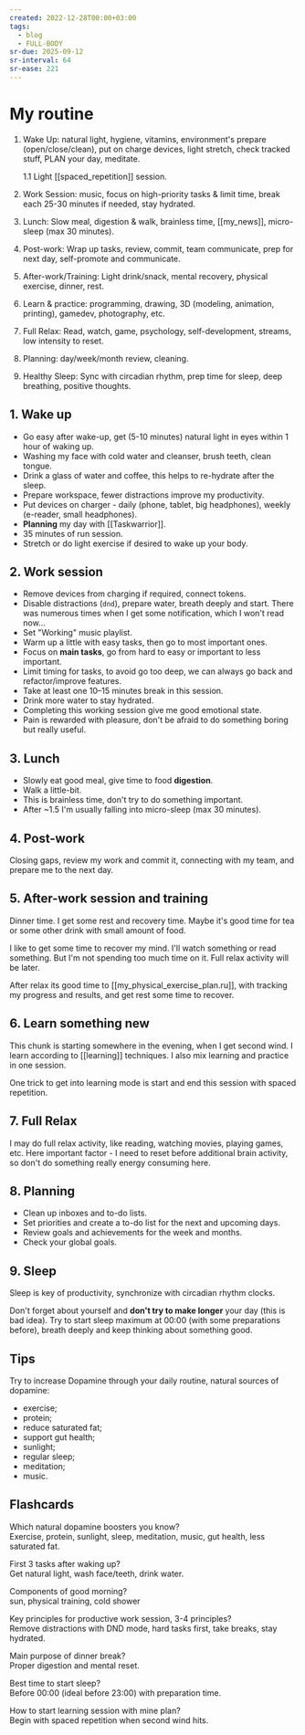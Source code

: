 ```yaml
---
created: 2022-12-28T00:00+03:00
tags:
  - blog
  - FULL-BODY
sr-due: 2025-09-12
sr-interval: 64
sr-ease: 221
---
```


# My routine

1. Wake Up: natural light, hygiene, vitamins, environment's prepare (open/close/clean), put on charge devices, light stretch, check tracked stuff, PLAN your day, meditate.

   1.1 Light [[spaced_repetition]] session.

2. Work Session: music, focus on high-priority tasks & limit time, break each 25-30 minutes if needed, stay hydrated.

3. Lunch: Slow meal, digestion & walk, brainless time, [[my_news]], micro-sleep (max 30 minutes).

4. Post-work: Wrap up tasks, review, commit, team communicate, prep for next day, self-promote and communicate.

5. After-work/Training: Light drink/snack, mental recovery, physical exercise, dinner, rest.

6. Learn & practice: programming, drawing, 3D (modeling, animation, printing), gamedev, photography, etc.

7. Full Relax: Read, watch, game, psychology, self-development, streams, low intensity to reset.

8. Planning: day/week/month review, cleaning.

9. Healthy Sleep: Sync with circadian rhythm, prep time for sleep, deep breathing, positive thoughts.

## 1. Wake up

- Go easy after wake-up, get (5-10 minutes) natural light in eyes within 1 hour of waking up.
- Washing my face with cold water and cleanser, brush teeth, clean tongue.
- Drink a glass of water and coffee, this helps to re-hydrate after the sleep.
- Prepare workspace, fewer distractions improve my productivity.
- Put devices on charger - daily (phone, tablet, big headphones), weekly (e-reader, small headphones).
- **Planning** my day with [[Taskwarrior]].
- 35 minutes of run session.
- Stretch or do light exercise if desired to wake up your body.

## 2. Work session

- Remove devices from charging if required, connect tokens.
- Disable distractions (`dnd`), prepare water, breath deeply and start. There was numerous times when I get some notification, which I won't read now...
- Set "Working" music playlist.
- Warm up a little with easy tasks, then go to most important ones.
- Focus on **main tasks**, go from hard to easy or important to less important.
- Limit timing for tasks, to avoid go too deep, we can always go back and refactor/improve features.
- Take at least one 10–15 minutes break in this session.
- Drink more water to stay hydrated.
- Completing this working session give me good emotional state.
- Pain is rewarded with pleasure, don't be afraid to do something boring but really useful.

## 3. Lunch

- Slowly eat good meal, give time to food **digestion**.
- Walk a little-bit.
- This is brainless time, don't try to do something important.
- After ~1.5 I'm usually falling into micro-sleep (max 30 minutes).

## 4. Post-work

Closing gaps, review my work and commit it, connecting with my team, and prepare me to the next day.

## 5. After-work session and training

Dinner time. I get some rest and recovery time. Maybe it's good time for tea or some other drink with small amount of food.

I like to get some time to recover my mind. I'll watch something or read something. But I'm not spending too much time on it. Full relax activity will be later.

After relax its good time to [[my_physical_exercise_plan.ru]], with tracking my progress and results, and get rest some time to recover.

## 6. Learn something new

This chunk is starting somewhere in the evening, when I get second wind. I learn according to [[learning]] techniques. I also mix learning and practice in one session.

One trick to get into learning mode is start and end this session with spaced repetition.

## 7. Full Relax

I may do full relax activity, like reading, watching movies, playing games, etc. Here important factor - I need to reset before additional brain activity, so don't do something really energy consuming here.

## 8. Planning

- Clean up inboxes and to-do lists.
- Set priorities and create a to-do list for the next and upcoming days.
- Review goals and achievements for the week and months.
- Check your global goals.

## 9. Sleep

Sleep is key of productivity, synchronize with circadian rhythm clocks.

Don't forget about yourself and **don't try to make longer** your day (this is bad idea). Try to start sleep maximum at 00:00 (with some preparations before), breath deeply and keep thinking about something good.

## Tips

Try to increase Dopamine through your daily routine, natural sources of dopamine:

- exercise;
- protein;
- reduce saturated fat;
- support gut health;
- sunlight;
- regular sleep;
- meditation;
- music.

## Flashcards

Which natural dopamine boosters you know?
<br class="f">
Exercise, protein, sunlight, sleep, meditation, music, gut health, less saturated fat. <!--SR:!2025-06-28,1,221-->

First 3 tasks after waking up?
<br class="f">
Get natural light, wash face/teeth, drink water. <!--SR:!2025-06-28,1,221-->

Components of good morning?
<br class="f">
sun, physical training, cold shower <!--SR:!2025-06-28,1,221-->

Key principles for productive work session, 3-4 principles?
<br class="f">
Remove distractions with DND mode, hard tasks first, take breaks, stay hydrated. <!--SR:!2025-06-28,1,221-->

Main purpose of dinner break?
<br class="f">
Proper digestion and mental reset. <!--SR:!2025-06-28,1,221-->

Best time to start sleep?
<br class="f">
Before 00:00 (ideal before 23:00) with preparation time. <!--SR:!2025-06-29,2,241-->

How to start learning session with mine plan?
<br class="f">
Begin with spaced repetition when second wind hits. <!--SR:!2025-06-28,1,221-->
